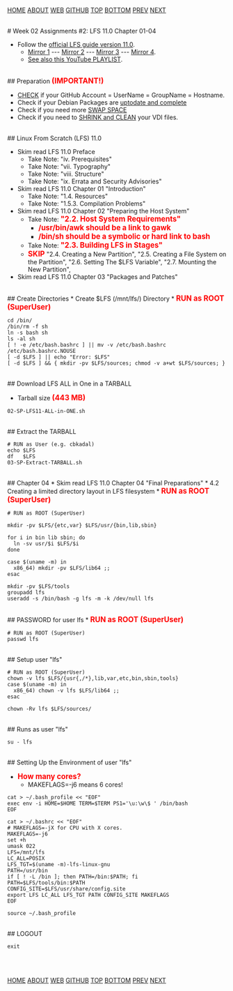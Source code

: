 ---
---

[HOME](index.md)
[ABOUT](README.md)
[WEB](https://osp4diss.vlsm.org/)
[GITHUB](https://github.com/os2xx/osp4diss/)
[TOP](#)
[BOTTOM](#endofpage)
[PREV](S02-01.md)
[NEXT](S02-03.md)

<br id="idx00">
# Week 02 Assignments #2: LFS 11.0 Chapter 01-04

* Follow the [official LFS guide version 11.0](https://www.linuxfromscratch.org/lfs/view/11.0/).
  * [Mirror 1](https://lfs.mirror.fileplanet.com/lfs/view/11.0/) ---
    [Mirror 2](https://lfs.mirrors.hoobly.com/lfs/view/11.0/) ---
    [Mirror 3](http://lfs.mirror.jaleco.com/lfs/view/11.0/) ---
    [Mirror 4](http://lfs.mirror.jaleco.com/lfs/view/11.0/).
  * [See also this YouTube PLAYLIST](https://www.youtube.com/playlist?list=PLyc5xVO2uDsDK5_zewRXYOZA0cyjwcboE).

<br id="idx01">
## Preparation <span style="color:red; font-weight:bold; font-size:larger;">(IMPORTANT!)</span>

* [CHECK](https://osp4diss.vlsm.org/#idx04) if your GitHub Account = UserName = GroupName = Hostname.
* Check if your Debian Packages are [uptodate and complete](https://osp4diss.vlsm.org/osp-103.html)
* Check if you need more [SWAP SPACE](https://lfs.vlsm.org/LFS-02-1.html)
* Check if you need to [SHRINK and CLEAN](https://lfs.vlsm.org/LFS-02-5.html) your VDI files.

<br id="idx02">
## Linux From Scratch (LFS) 11.0

* Skim read LFS 11.0 Preface
  * Take Note: "iv. Prerequisites"
  * Take Note: "vii. Typography"
  * Take Note: "viii. Structure"
  * Take Note: "ix. Errata and Security Advisories"
* Skim read LFS 11.0 Chapter 01 "Introduction"
  * Take Note: "1.4. Resources"
  * Take Note: "1.5.3. Compilation Problems"
* Skim read LFS 11.0 Chapter 02 "Preparing the Host System"
  * Take Note: <span style="color:red; font-weight:bold; font-size:larger;">
      "2.2. Host System Requirements"
      </span>
    * <span style="color:red; font-weight:bold; font-size:larger;">
      /usr/bin/awk should be a link to gawk
      </span>
    * <span style="color:red; font-weight:bold; font-size:larger;">
      /bin/sh should be a symbolic or hard link to bash
      </span>
  * Take Note: <span style="color:red; font-weight:bold; font-size:larger;">
      "2.3. Building LFS in Stages"
      </span>
  * <span style="color:red; font-weight:bold; font-size:larger;">SKIP</span>
      "2.4. Creating a New Partition", 
      "2.5. Creating a File System on the Partition",
      "2.6. Setting The $LFS Variable",
      "2.7. Mounting the New Partition",
* Skim read LFS 11.0 Chapter 03 "Packages and Patches"


<br id="idx03">
## Create Directories
* Create $LFS (/mnt/lfs/) Directory
* <span style="color:red; font-weight:bold; font-size:larger;">RUN as ROOT (SuperUser)</span>

```
cd /bin/
/bin/rm -f sh
ln -s bash sh
ls -al sh
[ ! -e /etc/bash.bashrc ] || mv -v /etc/bash.bashrc /etc/bash.bashrc.NOUSE
[ -d $LFS ] || echo "Error: $LFS"
[ -d $LFS ] && { mkdir -pv $LFS/sources; chmod -v a+wt $LFS/sources; }

```

<br id="idx04">
## Download LFS ALL in One in a TARBALL

* Tarball size <span style="color:red; font-weight:bold; font-size:larger;">(443 MB)</span>

```
02-SP-LFS11-ALL-in-ONE.sh

```

<br id="idx05">
## Extract the TARBALL

```
# RUN as User (e.g. cbkadal)
echo $LFS
df   $LFS
03-SP-Extract-TARBALL.sh

```

<br id="idx06">
## Chapter 04
* Skim read LFS 11.0 Chapter 04 "Final Preparations"
* 4.2 Creating a limited directory layout in LFS filesystem
* <span style="color:red; font-weight:bold; font-size:larger;">RUN as ROOT (SuperUser)</span>

```
# RUN as ROOT (SuperUser)

mkdir -pv $LFS/{etc,var} $LFS/usr/{bin,lib,sbin}

for i in bin lib sbin; do
  ln -sv usr/$i $LFS/$i
done

case $(uname -m) in
  x86_64) mkdir -pv $LFS/lib64 ;;
esac

mkdir -pv $LFS/tools
groupadd lfs
useradd -s /bin/bash -g lfs -m -k /dev/null lfs

```

<br id="idx07">
## PASSWORD for user lfs
* <span style="color:red; font-weight:bold; font-size:larger;">RUN as ROOT (SuperUser)</span>

```
# RUN as ROOT (SuperUser)
passwd lfs

```

<br id="idx08">
## Setup user "lfs"

```
# RUN as ROOT (SuperUser)
chown -v lfs $LFS/{usr{,/*},lib,var,etc,bin,sbin,tools}
case $(uname -m) in
  x86_64) chown -v lfs $LFS/lib64 ;;
esac

chown -Rv lfs $LFS/sources/

```

<br id="idx09">
## Runs as user "lfs"

```
su - lfs

```

<br id="idx10">
## Setting Up the Environment of user "lfs"

* <span style="color:red; font-weight:bold; font-size:larger;">How many cores?</span>
  * MAKEFLAGS=-j6 means 6 cores!

```
cat > ~/.bash_profile << "EOF"
exec env -i HOME=$HOME TERM=$TERM PS1='\u:\w\$ ' /bin/bash
EOF

cat > ~/.bashrc << "EOF"
# MAKEFLAGS=-jX for CPU with X cores.
MAKEFLAGS=-j6
set +h
umask 022
LFS=/mnt/lfs
LC_ALL=POSIX
LFS_TGT=$(uname -m)-lfs-linux-gnu
PATH=/usr/bin
if [ ! -L /bin ]; then PATH=/bin:$PATH; fi
PATH=$LFS/tools/bin:$PATH
CONFIG_SITE=$LFS/usr/share/config.site
export LFS LC_ALL LFS_TGT PATH CONFIG_SITE MAKEFLAGS
EOF

source ~/.bash_profile

```

<br id="idx10">
## LOGOUT

```
exit

```

<br id="endofpage"><br>

[HOME](index.md)
[ABOUT](README.md)
[WEB](https://osp4diss.vlsm.org/)
[GITHUB](https://github.com/os2xx/osp4diss/)
[TOP](#)
[BOTTOM](#endofpage)
[PREV](S02-01.md)
[NEXT](S02-03.md)
<br>

